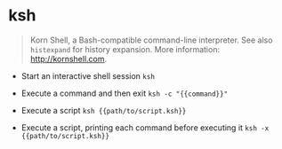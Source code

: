 # ksh
> Korn Shell, a Bash-compatible command-line interpreter.
> See also `histexpand` for history expansion.
> More information: <http://kornshell.com>.

- Start an interactive shell session
`ksh`

- Execute a command and then exit
`ksh -c "{{command}}"`

- Execute a script
`ksh {{path/to/script.ksh}}`

- Execute a script, printing each command before executing it
`ksh -x {{path/to/script.ksh}}`
